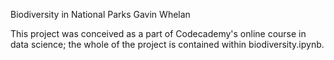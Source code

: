 Biodiversity in National Parks
Gavin Whelan

This project was conceived as a part of Codecademy's online course in data science; the whole of the project is contained within biodiversity.ipynb.

